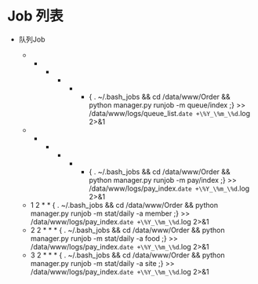 Job 列表
======

- 队列Job

    - * * * * * { . ~/.bash_jobs && cd /data/www/Order && python manager.py runjob -m queue/index ;} >> /data/www/logs/queue_list.`date +\%Y_\%m_\%d`.log 2>&1
    - * * * * * { . ~/.bash_jobs && cd /data/www/Order && python manager.py runjob -m pay/index ;} >> /data/www/logs/pay_index.`date +\%Y_\%m_\%d`.log 2>&1
    - 1 2 * * { . ~/.bash_jobs && cd /data/www/Order && python manager.py runjob -m stat/daily -a member ;} >> /data/www/logs/pay_index.`date +\%Y_\%m_\%d`.log 2>&1
    - 2 2 * * * { . ~/.bash_jobs && cd /data/www/Order && python manager.py runjob -m stat/daily -a food ;} >> /data/www/logs/pay_index.`date +\%Y_\%m_\%d`.log 2>&1
    - 3 2 * * * { . ~/.bash_jobs && cd /data/www/Order && python manager.py runjob -m stat/daily -a site ;} >> /data/www/logs/pay_index.`date +\%Y_\%m_\%d`.log 2>&1
